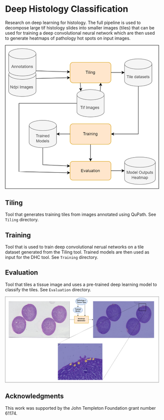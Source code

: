 # Deep Histology Classification

Research on deep learning for histology. The full pipeline is used to decompose large tif histology slides into smaller images (tiles) that can be used for training a deep convolutional neural network which are then used to generate heatmaps of pathology hot spots on input images.

<p align="center">
  <img src="figures/histology_pipeline.png" width="550" title="Deep Histology Pipeline">
</p>

## Tiling

Tool that generates training tiles from images annotated using QuPath.
See `Tiling` directory.

## Training

Tool that is used to train deep convolutional nerual networks on a tile dataset
generated from the Tiling tool. Trained models are then used as input for 
the DHC tool. See `Training` directory.

## Evaluation

Tool that tiles a tissue image and uses a pre-trained deep learning
model to classify the tiles. See `Evaluation` directory.


<p align="center">
  <img src="figures/Heatmap.png" width="800" title="Heatmap Sample">
</p>

## Acknowledgments

This work was supported by the John Templeton Foundation grant number 61174.
